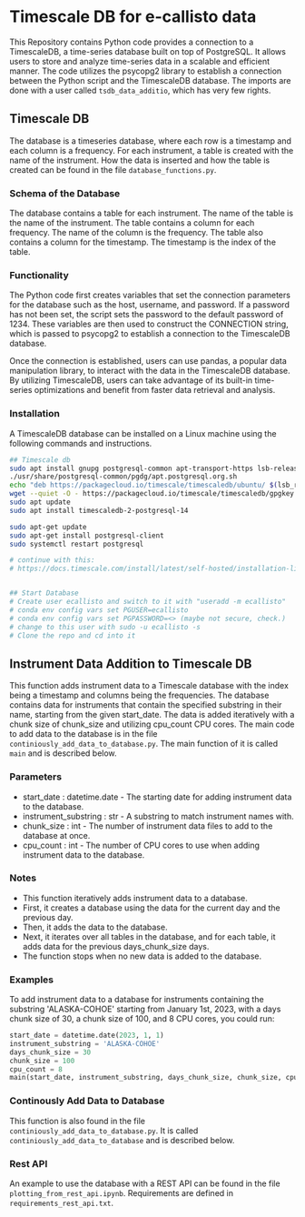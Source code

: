 # Timescale DB for e-callisto data
This Repository contains Python code provides a connection to a TimescaleDB, a time-series database built on top of PostgreSQL. It allows users to store and analyze time-series data in a scalable and efficient manner. The code utilizes the psycopg2 library to establish a connection between the Python script and the TimescaleDB database. The imports are done with a user called `tsdb_data_additio`, which has very few rights.

## Timescale DB
The database is a timeseries database, where each row is a timestamp and each column is a frequency. For each instrument, a table is created with the name of the instrument. How the data is inserted and how the table is created can be found in the file `database_functions.py`.

### Schema of the Database
The database contains a table for each instrument. The name of the table is the name of the instrument. The table contains a column for each frequency. The name of the column is the frequency. The table also contains a column for the timestamp. The timestamp is the index of the table. 

### Functionality
The Python code first creates variables that set the connection parameters for the database such as the host, username, and password. If a password has not been set, the script sets the password to the default password of 1234. These variables are then used to construct the CONNECTION string, which is passed to psycopg2 to establish a connection to the TimescaleDB database.

Once the connection is established, users can use pandas, a popular data manipulation library, to interact with the data in the TimescaleDB database. By utilizing TimescaleDB, users can take advantage of its built-in time-series optimizations and benefit from faster data retrieval and analysis.

### Installation
A TimescaleDB database can be installed on a Linux machine using the following commands and instructions.
```bash	
## Timescale db
sudo apt install gnupg postgresql-common apt-transport-https lsb-release wget
./usr/share/postgresql-common/pgdg/apt.postgresql.org.sh
echo "deb https://packagecloud.io/timescale/timescaledb/ubuntu/ $(lsb_release -c -s) main" | sudo tee /etc/apt/sources.list.d/timescaledb.list
wget --quiet -O - https://packagecloud.io/timescale/timescaledb/gpgkey | sudo apt-key add -
sudo apt update
sudo apt install timescaledb-2-postgresql-14

sudo apt-get update
sudo apt-get install postgresql-client
sudo systemctl restart postgresql

# continue with this:
# https://docs.timescale.com/install/latest/self-hosted/installation-linux/#setting-up-the-timescaledb-extension-on-debian-based-systems


## Start Database
# Create user ecallisto and switch to it with "useradd -m ecallisto"
# conda env config vars set PGUSER=ecallisto
# conda env config vars set PGPASSWORD=<> (maybe not secure, check.)
# change to this user with sudo -u ecallisto -s
# Clone the repo and cd into it

```
## Instrument Data Addition to Timescale DB
This function adds instrument data to a Timescale database with the index being a timestamp and columns being the frequencies. The database contains data for instruments that contain the specified substring in their name, starting from the given start_date. The data is added iteratively with a chunk size of chunk_size and utilizing cpu_count CPU cores. The main code to add data to the database is in the file `continiously_add_data_to_database.py`. The main function of it is called `main` and is described below.

### Parameters
- start_date : datetime.date - The starting date for adding instrument data to the database.
- instrument_substring : str - A substring to match instrument names with.
- chunk_size : int - The number of instrument data files to add to the database at once.
- cpu_count : int - The number of CPU cores to use when adding instrument data to the database.

### Notes
- This function iteratively adds instrument data to a database.
- First, it creates a database using the data for the current day and the previous day.
- Then, it adds the data to the database.
- Next, it iterates over all tables in the database, and for each table, it adds data for the previous days_chunk_size days.
- The function stops when no new data is added to the database.

### Examples
To add instrument data to a database for instruments containing the substring 'ALASKA-COHOE' starting from January 1st, 2023, with a days chunk size of 30, a chunk size of 100, and 8 CPU cores, you could run:

```python
start_date = datetime.date(2023, 1, 1)
instrument_substring = 'ALASKA-COHOE'
days_chunk_size = 30
chunk_size = 100
cpu_count = 8
main(start_date, instrument_substring, days_chunk_size, chunk_size, cpu_count)
```

### Continously Add Data to Database
This function is also found in the file `continiously_add_data_to_database.py`. It is called `continiously_add_data_to_database` and is described below.

### Rest API
An example to use the database with a REST API can be found in the file `plotting_from_rest_api.ipynb`. Requirements are defined in `requirements_rest_api.txt`.